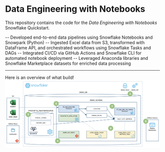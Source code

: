 # Data Engineering with Notebooks
This repository contains the code for the *Data Engineering with Notebooks* Snowflake Quickstart.

-- Developed end-to-end data pipelines using Snowflake Notebooks and Snowpark (Python)
-- Ingested Excel data from S3, transformed with DataFrame API, and orchestrated workflows using Snowflake Tasks and DAGs
-- Integrated CI/CD via GitHub Actions and Snowflake CLI for automated notebook deployment
-- Leveraged Anaconda libraries and Snowflake Marketplace datasets for enriched data processing



___
Here is an overview of what build!
<img src="images/quickstart_overview.png" width=800px>
